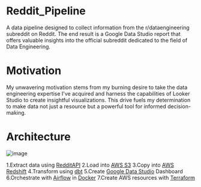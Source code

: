 # Reddit_Pipeline
A data pipeline designed to collect information from the r/dataengineering subreddit on Reddit. The end result is a Google Data Studio report that offers valuable insights into the official subreddit dedicated to the field of Data Engineering.

# Motivation
My unwavering motivation stems from my burning desire to take the data engineering expertise I've acquired and harness the capabilities of Looker Studio to create insightful visualizations. This drive fuels my determination to make data not just a resource but a powerful tool for informed decision-making.

# Architecture

![image](https://github.com/hamanolla/Reddit_Pipeline/assets/143839865/bde99af0-8d13-4a24-aa8a-ca30fb88064d)

1.Extract data using [RedditAPI](https://www.reddit.com/dev/api/)
2.Load into [AWS S3](https://aws.amazon.com/s3/)
3.Copy into [AWS Redshift](https://aws.amazon.com/redshift/)
4.Transform using [dbt](https://www.getdbt.com/)
5.Create [Google Data Studio](https://lookerstudio.google.com/u/0/navigation/reporting) Dashboard
6.Orchestrate with [Airflow](https://airflow.apache.org/) in [Docker](https://www.docker.com/)
7.Create AWS resources with [Terraform](https://www.terraform.io/)
